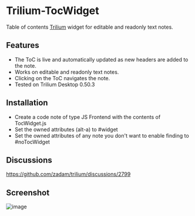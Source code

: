 # Trilium-TocWidget

Table of contents [Trilium](https://github.com/zadam/trilium/) widget for
editable and readonly text notes.

## Features

- The ToC is live and automatically updated as new headers are added to the note.
- Works on editable and readonly text notes.
- Clicking on the ToC navigates the note.
- Tested on Trilium Desktop 0.50.3

## Installation
- Create a code note of type JS Frontend with the contents of TocWidget.js
- Set the owned attributes (alt-a) to #widget
- Set the owned attributes of any note you don't want to enable finding to #noTocWidget

## Discussions

https://github.com/zadam/trilium/discussions/2799

## Screenshot

![image](https://user-images.githubusercontent.com/6446344/164298494-909a51a7-f4db-4e86-9bea-e602a6508254.png)